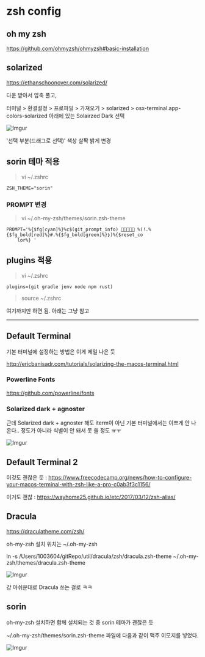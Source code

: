 # zsh config

## oh my zsh

https://github.com/ohmyzsh/ohmyzsh#basic-installation

## solarized

https://ethanschoonover.com/solarized/

다운 받아서 압축 풀고,

터미널 > 환결설정 > 프로파일 > 가져오기 > solarized > osx-terminal.app-colors-solarized 아래에 있는 Solairzed Dark 선택

![Imgur](https://i.imgur.com/ygowVo2.png)

'선택 부분(드래그로 선택)' 색상 살짝 밝게 변경

## sorin 테마 적용

>vi ~/.zshrc

```
ZSH_THEME="sorin"
```

### PROMPT 변경

>vi ~/.oh-my-zsh/themes/sorin.zsh-theme

```
PROMPT='%{$fg[cyan]%}%c$(git_prompt_info) 🍺🦑🍺🍕🍺 %(!.%{$fg_bold[red]%}#.%{$fg_bold[green]%}❯)%{$reset_co
    lor%} '
```


## plugins 적용

>vi ~/.zshrc

```
plugins=(git gradle jenv node npm rust)
```

>source ~/.zshrc

여기까지만 하면 됨. 아래는 그냥 참고

---


## Default Terminal

기본 터미널에 설정하는 방법은 이게 제일 나은 듯

http://ericbanisadr.com/tutorials/solarizing-the-macos-terminal.html

### Powerline Fonts

https://github.com/powerline/fonts

### Solarized dark + agnoster

근데 Solarized dark + agnoster 해도 iterm이 아닌 기본 터미널에서는 이쁘게 안 나온다.. 정도가 아니라 식별이 안 돼서 못 쓸 정도 ㅠㅜ

![Imgur](https://i.imgur.com/WpwxNSA.png)

## Default Terminal 2

이것도 괜찮은 듯 : https://www.freecodecamp.org/news/how-to-configure-your-macos-terminal-with-zsh-like-a-pro-c0ab3f3c1156/

이거도 괜찮 : https://wayhome25.github.io/etc/2017/03/12/zsh-alias/

## Dracula

https://draculatheme.com/zsh/

oh-my-zsh 설치 위치는 ~/.oh-my-zsh

ln -s /Users/1003604/gitRepo/util/dracula/zsh/dracula.zsh-theme  ~/.oh-my-zsh/themes/dracula.zsh-theme

![Imgur](https://i.imgur.com/RdZz4NL.png)

걍 아쉬운대로 Dracula 쓰는 걸로 ㅋㅋ

## sorin

oh-my-zsh 설치하면 함께 설치되는 것 중 sorin 테마가 괜찮은 듯

~/.oh-my-zsh/themes/sorin.zsh-theme 파일에 다음과 같이 맥주 이모지를 넣었다.

![Imgur](https://i.imgur.com/57J6l3M.png)

